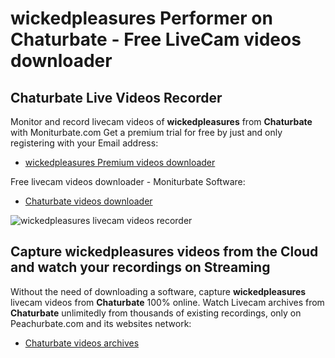 # wickedpleasures Performer on Chaturbate - Free LiveCam videos downloader

## Chaturbate Live Videos Recorder

Monitor and record livecam videos of **wickedpleasures** from **Chaturbate** with Moniturbate.com
Get a premium trial for free by just and only registering with your Email address:
* [wickedpleasures Premium videos downloader](https://moniturbate.com/request-demo-licence-key.html)

Free livecam videos downloader - Moniturbate Software:
* [Chaturbate videos downloader](https://moniturbate.com/moniturbate-download-software.html)

![wickedpleasures livecam videos recorder](https://peachurnet.com/templates/moniturbate-software.png)


## Capture wickedpleasures videos from the Cloud and watch your recordings on Streaming

Without the need of downloading a software, capture **wickedpleasures** livecam videos from **Chaturbate** 100% online.
Watch Livecam archives from **Chaturbate** unlimitedly from thousands of existing recordings, only on Peachurbate.com and its websites network:
* [Chaturbate videos archives](https://peachurnet.com/)